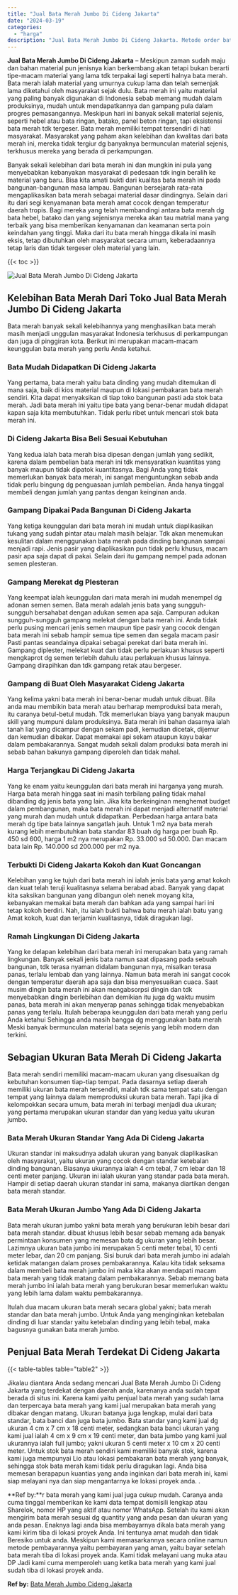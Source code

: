 ```yaml
---
title: "Jual Bata Merah Jumbo Di Cideng Jakarta"
date: "2024-03-19"
categories: 
  - "harga"
description: "Jual Bata Merah Jumbo Di Cideng Jakarta. Metode order bata merah yang kami jual juga cukup mudah. Caranya anda cuma tinggal memberikan ke kami data tempat do..."
---
```


**Jual Bata Merah Jumbo Di Cideng Jakarta** – Meskipun zaman sudah maju dan bahan material pun jenisnya kian berkembang akan tetapi bukan berarti tipe-macam material yang lama tdk terpakai lagi seperti halnya bata merah. Bata merah ialah material yang umurnya cukup lama dan telah semenjak lama diketahui oleh masyarakat sejak dulu. Bata merah ini yaitu material yang paling banyak digunakan di Indonesia sebab memang mudah dalam produksinya, mudah untuk mendapatkannya dan gampang pula dalam progres pemasangannya. Meskipun hari ini banyak sekali material sejenis, seperti hebel atau bata ringan, batako, panel beton ringan, tapi eksistensi bata merah tdk tergeser. Bata merah memiliki tempat tersendiri di hati masyarakat. Masyarakat yang paham akan kelebihan dan kwalitas dari bata merah ini, mereka tidak tergiur dg banyaknya bermunculan material sejenis, terkhusus mereka yang berada di perkampungan.

Banyak sekali kelebihan dari bata merah ini dan mungkin ini pula yang menyebabkan kebanyakan masyarakat di pedesaan tdk ingin beralih ke material yang baru. Bisa kita amati bukti dari kualitas bata merah ini pada bangunan-bangunan masa lampau. Bangunan bersejarah rata-rata mengaplikasikan bata merah sebagai material dasar dindingnya. Selain dari itu dari segi kenyamanan bata merah amat cocok dengan temperatur daerah tropis. Bagi mereka yang telah membandingi antara bata merah dg bata hebel, batako dan yang sejenisnya mereka akan tau matrial mana yang terbaik yang bisa memberikan kenyamanan dan keamanan serta poin keindahan yang tinggi. Maka dari itu bata merah hingga dikala ini masih eksis, tetap dibutuhkan oleh masyarakat secara umum, keberadaannya tetap laris dan tidak tergeser oleh material yang lain.

{{< toc >}}

![Jual Bata Merah Jumbo Di Cideng Jakarta](/images/jual-bata-merah-26.png)

## Kelebihan Bata Merah Dari Toko Jual Bata Merah Jumbo Di Cideng Jakarta

Bata merah banyak sekali kelebihannya yang menghasilkan bata merah masih menjadi unggulan masyarakat Indonesia terkhusus di perkampungan dan juga di pinggiran kota. Berikut ini merupakan macam-macam keunggulan bata merah yang perlu Anda ketahui.

### Bata Mudah Didapatkan Di Cideng Jakarta

Yang pertama, bata merah yaitu bata dinding yang mudah ditemukan di mana saja, baik di kios material maupun di lokasi pembakaran bata merah sendiri. Kita dapat menyaksikan di tiap toko bangunan pasti ada stok bata merah. Jadi bata merah ini yaitu tipe bata yang benar-benar mudah didapat kapan saja kita membutuhkan. Tidak perlu ribet untuk mencari stok bata merah ini.

### Di Cideng Jakarta Bisa Beli Sesuai Kebutuhan

Yang kedua ialah bata merah bisa dipesan dengan jumlah yang sedikit, karena dalam pembelian bata merah ini tdk mensyaratkan kuantitas yang banyak maupun tidak dipatok kuantitasnya. Bagi Anda yang tidak memerlukan banyak bata merah, ini sangat menguntungkan sebab anda tidak perlu bingung dg penguasaan jumlah pembelian. Anda hanya tinggal membeli dengan jumlah yang pantas dengan keinginan anda.

### Gampang Dipakai Pada Bangunan Di Cideng Jakarta

Yang ketiga keunggulan dari bata merah ini mudah untuk diaplikasikan tukang yang sudah pintar atau malah masih belajar. Tdk akan menemukan kesulitan dalam menggunakan bata merah pada dinding bangunan sampai menjadi rapi. Jenis pasir yang diaplikasikan pun tidak perlu khusus, macam pasir apa saja dapat di pakai. Selain dari itu gampang nempel pada adonan semen plesteran.

### Gampang Merekat dg Plesteran

Yang keempat ialah keunggulan dari mata merah ini mudah menempel dg adonan semen semen. Bata merah adalah jenis bata yang sungguh-sungguh bersahabat dengan adukan semen apa saja. Campuran adukan sungguh-sungguh gampang melekat dengan bata merah ini. Anda tidak perlu pusing mencari jenis semen maupun tipe pasir yang cocok dengan bata merah ini sebab hampir semua tipe semen dan segala macam pasir Pasti pantas seandainya dipakai sebagai perekat dari bata merah ini. Gampang diplester, melekat kuat dan tidak perlu perlakuan khusus seperti mengkaprot dg semen terlebih dahulu atau perlakuan khusus lainnya. Gampang dirapihkan dan tdk gampang retak atau bergeser.

### Gampang di Buat Oleh Masyarakat Cideng Jakarta

Yang kelima yakni bata merah ini benar-benar mudah untuk dibuat. Bila anda mau membikin bata merah atau berharap memproduksi bata merah, itu caranya betul-betul mudah. Tdk memerlukan biaya yang banyak maupun skill yang mumpuni dalam produksinya. Bata merah ini bahan dasarnya ialah tanah liat yang dicampur dengan sekam padi, kemudian dicetak, dijemur dan kemudian dibakar. Dapat memakai api sekam ataupun kayu bakar dalam pembakarannya. Sangat mudah sekali dalam produksi bata merah ini sebab bahan bakunya gampang diperoleh dan tidak mahal.

### Harga Terjangkau Di Cideng Jakarta

Yang ke enam yaitu keunggulan dari bata merah ini harganya yang murah. Harga bata merah hingga saat ini masih terbilang paling tidak mahal dibanding dg jenis bata yang lain. Jika kita berkeinginan menghemat budget dalam pembangunan, maka bata merah ini dapat menjadi alternatif material yang murah dan mudah untuk didapatkan. Perbedaan harga antara bata merah dg tipe bata lainnya sangatlah jauh. Untuk 1 m2 nya bata merah kurang lebih membutuhkan bata standar 83 buah dg harga per buah Rp. 450 sd 600, harga 1 m2 nya merupakan Rp. 33.000 sd 50.000. Dan macam bata lain Rp. 140.000 sd 200.000 per m2 nya.

### Terbukti Di Cideng Jakarta Kokoh dan Kuat Goncangan

Kelebihan yang ke tujuh dari bata merah ini ialah jenis bata yang amat kokoh dan kuat telah teruji kualitasnya selama berabad abad. Banyak yang dapat kita saksikan bangunan yang dibangun oleh nenek moyang kita, kebanyakan memakai bata merah dan bahkan ada yang sampai hari ini tetap kokoh berdiri. Nah, itu ialah bukti bahwa batu merah ialah batu yang Amat kokoh, kuat dan terjamin kualitasnya, tidak diragukan lagi.

### Ramah Lingkungan Di Cideng Jakarta

Yang ke delapan kelebihan dari bata merah ini merupakan bata yang ramah lingkungan. Banyak sekali jenis bata namun saat dipasang pada sebuah bangunan, tdk terasa nyaman didalam bangunan nya, misalkan terasa panas, terlalu lembab dan yang lainnya. Namun bata merah ini sangat cocok dengan temperatur daerah apa saja dan bisa menyesuaikan cuaca. Saat musim dingin bata merah ini akan mengabsorpsi dingin dan tdk menyebabkan dingin berlebihan dan demikian itu juga dg waktu musim panas, bata merah ini akan menyerap panas sehingga tidak menyebabkan panas yang terlalu. Itulah beberapa keunggulan dari bata merah yang perlu Anda ketahui Sehingga anda masih bangga dg menggunakan bata merah Meski banyak bermunculan material bata sejenis yang lebih modern dan terkini.

## Sebagian Ukuran Bata Merah Di Cideng Jakarta

Bata merah sendiri memiliki macam-macam ukuran yang disesuaikan dg kebutuhan konsumen tiap-tiap tempat. Pada dasarnya setiap daerah memiliki ukuran bata merah tersendiri, malah tdk sama tempat satu dengan tempat yang lainnya dalam memproduksi ukuran bata merah. Tapi jika di kelompokkan secara umum, bata merah ini terbagi menjadi dua ukuran; yang pertama merupakan ukuran standar dan yang kedua yaitu ukuran jumbo.

### Bata Merah Ukuran Standar Yang Ada Di Cideng Jakarta

Ukuran standar ini maksudnya adalah ukuran yang banyak diaplikasikan oleh masyarakat, yaitu ukuran yang cocok dengan standar ketebalan dinding bangunan. Biasanya ukurannya ialah 4 cm tebal, 7 cm lebar dan 18 centi meter panjang. Ukuran ini ialah ukuran yang standar pada bata merah. Hampir di setiap daerah ukuran standar ini sama, makanya diartikan dengan bata merah standar.

### Bata Merah Ukuran Jumbo Yang Ada Di Cideng Jakarta

Bata merah ukuran jumbo yakni bata merah yang berukuran lebih besar dari bata merah standar. dibuat khusus lebih besar sebab memang ada banyak permintaan konsumen yang memesan bata dg ukuran yang lebih besar. Lazimnya ukuran bata jumbo ini merupakan 5 centi meter tebal, 10 centi meter lebar, dan 20 cm panjang. Sisi buruk dari bata merah jumbo ini adalah ketidak matangan dalam proses pembakarannya. Kalau kita tidak seksama dalam membeli bata merah jumbo ini maka kita akan mendapati macam bata merah yang tidak matang dalam pembakarannya. Sebab memang bata merah jumbo ini ialah bata merah yang berukuran besar memerlukan waktu yang lebih lama dalam waktu pembakarannya.

Itulah dua macam ukuran bata merah secara global yakni; bata merah standar dan bata merah jumbo. Untuk Anda yang menginginkan ketebalan dinding di luar standar yaitu ketebalan dinding yang lebih tebal, maka bagusnya gunakan bata merah jumbo.

## Penjual Bata Merah Terdekat Di Cideng Jakarta

{{< table-tables table="table2" >}}

Jikalau diantara Anda sedang mencari Jual Bata Merah Jumbo Di Cideng Jakarta yang terdekat dengan daerah anda, karenanya anda sudah tepat berada di situs ini. Karena kami yaitu penjual bata merah yang sudah lama dan terpercaya bata merah yang kami jual merupakan bata merah yang dibakar dengan matang. Ukuran batanya juga lengkap, mulai dari bata standar, bata banci dan juga bata jumbo. Bata standar yang kami jual dg ukuran 4 cm x 7 cm x 18 centi meter, sedangkan bata banci ukuran yang kami jual ialah 4 cm x 9 cm x 19 centi meter, dan bata jumbo yang kami jual ukurannya ialah full jumbo; yakni ukuran 5 centi meter x 10 cm x 20 centi meter. Untuk stok bata merah sendiri kami memiliki banyak stok, karena kami juga mempunyai Lio atau lokasi pembakaran bata merah yang banyak, sehingga stok bata merah kami tidak perlu diragukan lagi. Anda bisa memesan berapapun kuantias yang anda inginkan dari bata merah ini, kami siap melayani nya dan siap mengantarnya ke lokasi proyek anda.
.

**Ref by:**r bata merah yang kami jual juga cukup mudah. Caranya anda cuma tinggal memberikan ke kami data tempat domisili lengkap atau Sharelok, nomor HP yang aktif atau nomor WhatsApp. Setelah itu kami akan mengirim bata merah sesuai dg quantity yang anda pesan dan ukuran yang anda pesan. Enaknya lagi anda bisa membayarnya dikala bata merah yang kami kirim tiba di lokasi proyek Anda. Ini tentunya amat mudah dan tidak Beresiko untuk anda. Meskipun kami memasarkannya secara online namun metode pembayarannya yaitu pembayaran yang aman, yaitu bayar setelah bata merah tiba di lokasi proyek anda. Kami tidak melayani uang muka atau DP Jadi kami cuma memperoleh uang ketika bata merah yang kami jual sudah tiba di lokasi proyek anda.

**Ref by:** [Bata Merah Jumbo Cideng Jakarta](https://id.wikipedia.org/wiki/Bata)

